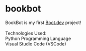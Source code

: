 # bookbot

BookBot is my first [Boot.dev](https://www.boot.dev) project!
<br>
<br>
Technologies Used:
<br>
Python Programming Language 
<br>
Visual Studio Code (VSCode)
